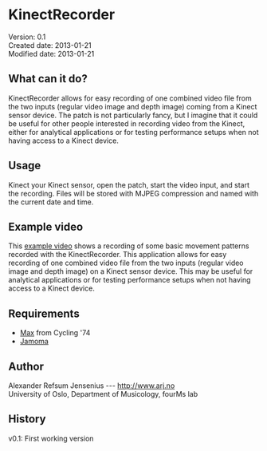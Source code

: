 KinectRecorder  
==============

Version: 	   0.1  
Created date:  2013-01-21  
Modified date: 2013-01-21  

What can it do? 
----------------

KinectRecorder allows for easy recording of one combined video file from the two inputs (regular video image and depth image) coming from a Kinect sensor device. The patch is not particularly fancy, but I imagine that it could be useful for other people interested in recording video from the Kinect, either for analytical applications or for testing performance setups when not having access to a Kinect device. 


Usage
------

Kinect your Kinect sensor, open the patch, start the video input, and start the recording. Files will be stored with MJPEG compression and named with the current date and time.


Example video
--------------

This [example video](http://www.youtube.com/watch?v=WplkU20gidc) shows a recording of some basic movement patterns recorded with the KinectRecorder. This application allows for easy recording of one combined video file from the two inputs (regular video image and depth image) on a Kinect sensor device. This may be useful for analytical applications or for testing performance setups when not having access to a Kinect device.

Requirements
------------

- [Max](cycling74.com/products/maxmspjitter/) from Cycling '74
- [Jamoma](http://jamoma.org/)


Author
-------
Alexander Refsum Jensenius --- http://www.arj.no  
University of Oslo, Department of Musicology, fourMs lab


History
-------

v0.1: First working version